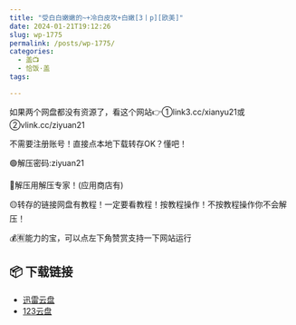 ```yaml
---
title: "受白白嫩嫩的~+冷白皮攻+白嫩[3丨p][欧美]"
date: 2024-01-21T19:12:26
slug: wp-1775
permalink: /posts/wp-1775/
categories:
  - 盖📺
  - 恰饭·盖
tags:

---
```


如果两个网盘都没有资源了，看这个网站👉①link3.cc/xianyu21或②vlink.cc/ziyuan21

不需要注册账号！直接点本地下载转存OK？懂吧！

🟢解压密码:ziyuan21

🔵解压用解压专家！(应用商店有)

🟡转存的链接网盘有教程！一定要看教程！按教程操作！不按教程操作你不会解压！

💰🈶能力的宝，可以点左下角赞赏支持一下网站运行

## 📦 下载链接
- [迅雷云盘](https://blziyuan21.com/pay-download/1775?key=cc0b6f65cb&down_id=0)
- [123云盘](https://blziyuan21.com/pay-download/1775?key=cc0b6f65cb&down_id=1)

